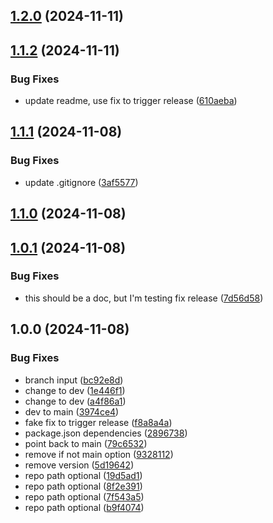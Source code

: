 ## [1.2.0](https://github.com/Ridvan-bot/templet/compare/v1.1.2...v1.2.0) (2024-11-11)

## [1.1.2](https://github.com/Ridvan-bot/templet/compare/v1.1.1...v1.1.2) (2024-11-11)

### Bug Fixes

* update readme, use fix to trigger release ([610aeba](https://github.com/Ridvan-bot/templet/commit/610aeba1844b5ee2683eb5de23547934558d3475))

## [1.1.1](https://github.com/Ridvan-bot/templet/compare/v1.1.0...v1.1.1) (2024-11-08)

### Bug Fixes

* update .gitignore ([3af5577](https://github.com/Ridvan-bot/templet/commit/3af557752bcf309303c18655a61e1ed509f0ba6b))

## [1.1.0](https://github.com/Ridvan-bot/templet/compare/v1.0.1...v1.1.0) (2024-11-08)

## [1.0.1](https://github.com/Ridvan-bot/templet/compare/v1.0.0...v1.0.1) (2024-11-08)

### Bug Fixes

* this should be a doc, but I'm testing fix release ([7d56d58](https://github.com/Ridvan-bot/templet/commit/7d56d585c567d8ec664a166ff7d00bfed48a2de2))

## 1.0.0 (2024-11-08)

### Bug Fixes

* branch input ([bc92e8d](https://github.com/Ridvan-bot/templet/commit/bc92e8dc86dab62e1b126e7bf3a3cc8d0acad8a0))
* change to dev ([1e446f1](https://github.com/Ridvan-bot/templet/commit/1e446f11a5671d92844c0019fd2b5225a528303f))
* change to dev ([a4f86a1](https://github.com/Ridvan-bot/templet/commit/a4f86a10644656abf401417ce73da80194004837))
* dev to main ([3974ce4](https://github.com/Ridvan-bot/templet/commit/3974ce4d17cde9a2fca399a5f45ae0d00bfb79e8))
* fake fix to trigger release ([f8a8a4a](https://github.com/Ridvan-bot/templet/commit/f8a8a4af9785a182c5fafcaefc67bcdf2693c440))
* package.json dependencies ([2896738](https://github.com/Ridvan-bot/templet/commit/2896738ef64aba46be652d87a65df57ce637555a))
* point back to main ([79c6532](https://github.com/Ridvan-bot/templet/commit/79c65324e058e0ea57f0f20f6a8c09bc37407f0e))
* remove if not main option ([9328112](https://github.com/Ridvan-bot/templet/commit/932811244f83c70523a05161a67bd547f05a2cdf))
* remove version ([5d19642](https://github.com/Ridvan-bot/templet/commit/5d19642595f3fb3b162a31578244a02a5e7ad467))
* repo path optional ([19d5ad1](https://github.com/Ridvan-bot/templet/commit/19d5ad14ccccd36c43e0977271387a654e51225b))
* repo path optional ([8f2e391](https://github.com/Ridvan-bot/templet/commit/8f2e391def3a2b00f0201d50aa5357ceeb5a54f7))
* repo path optional ([7f543a5](https://github.com/Ridvan-bot/templet/commit/7f543a5939d8349a8fdfd671211ebfa07f1dd6e9))
* repo path optional ([b9f4074](https://github.com/Ridvan-bot/templet/commit/b9f40747119ea5f1115c96228877b90e43583aa3))
